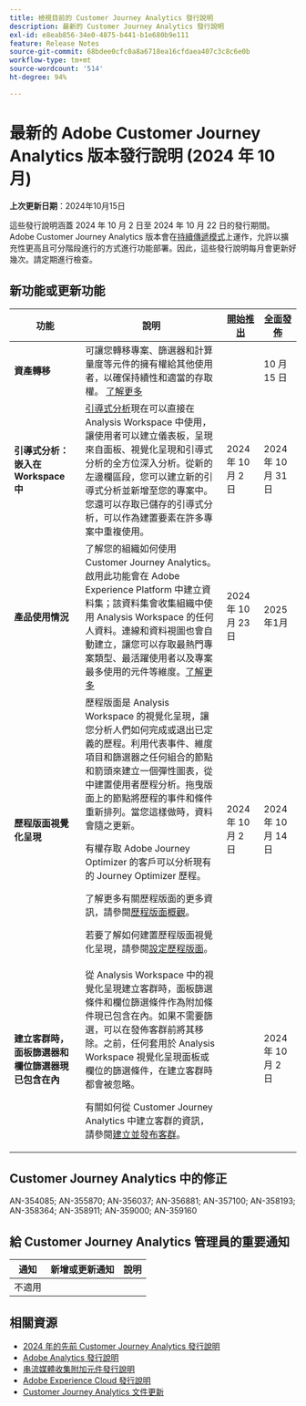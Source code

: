```yaml
---
title: 檢視目前的 Customer Journey Analytics 發行說明
description: 最新的 Customer Journey Analytics 發行說明
exl-id: e8eab856-34e0-4875-b441-b1e680b9e111
feature: Release Notes
source-git-commit: 68bdee0cfc0a8a6718ea16cfdaea407c3c8c6e0b
workflow-type: tm+mt
source-wordcount: '514'
ht-degree: 94%

---
```


# 最新的 Adobe Customer Journey Analytics 版本發行說明 (2024 年 10 月)

**上次更新日期**：2024年10月15日

這些發行說明涵蓋 2024 年 10 月 2 日至 2024 年 10 月 22 日的發行期間。Adobe Customer Journey Analytics 版本會在[持續傳遞模式](releases.md)上運作，允許以擴充性更高且可分階段進行的方式進行功能部署。因此，這些發行說明每月會更新好幾次。請定期進行檢查。

## 新功能或更新功能

| 功能 | 說明 | [開始推出](releases.md) | [全面發佈](releases.md) |
| ----------- | ---------- | ------- | ---- |
| **資產轉移** | 可讓您轉移專案、篩選器和計算量度等元件的擁有權給其他使用者，以確保持續性和適當的存取權。 [了解更多](/help/tools/asset-transfer/transfer-assets.md) |  | 10 月 15 日 |
| **引導式分析：嵌入在 Workspace 中** | [引導式分析](https://experienceleague.adobe.com/zh-hant/docs/analytics-platform/using/guided-analysis/overview)現在可以直接在 Analysis Workspace 中使用，讓使用者可以建立儀表板，呈現來自面板、視覺化呈現和引導式分析的全方位深入分析。從新的左邊欄區段，您可以建立新的引導式分析並新增至您的專案中。您還可以存取已儲存的引導式分析，可以作為建置要素在許多專案中重複使用。 | 2024 年 10 月 2 日 | 2024 年 10 月 31 日 |
| **產品使用情況** | 了解您的組織如何使用 Customer Journey Analytics。啟用此功能會在 Adob&#x200B;&#x200B;e Experience Platform 中建立資料集；該資料集會收集組織中使用 Analysis Workspace 的任何人資料。連線和資料視圖也會自動建立，讓您可以存取最熱門專案類型、最活躍使用者以及專案最多使用的元件等維度。[了解更多](https://experienceleague.adobe.com/zh-hant/docs/analytics-platform/using/tools/product-usage/usage-overview) | 2024 年 10 月 23 日 | 2025年1月 |
| **歷程版面視覺化呈現** | 歷程版面是 Analysis Workspace 的視覺化呈現，讓您分析人們如何完成或退出已定義的歷程。利用代表事件、維度項目和篩選器之任何組合的節點和箭頭來建立一個彈性圖表，從中建置使用者歷程分析。拖曳版面上的節點將歷程的事件和條件重新排列。當您這樣做時，資料會隨之更新。<p>有權存取 Adobe Journey Optimizer 的客戶可以分析現有的 Journey Optimizer 歷程。<p>了解更多有關歷程版面的更多資訊，請參閱[歷程版面概觀](https://experienceleague.adobe.com/zh-hant/docs/analytics-platform/using/cja-workspace/visualizations/journey-canvas/journey-canvas)。<p>若要了解如何建置歷程版面視覺化呈現，請參閱[設定歷程版面](https://experienceleague.adobe.com/zh-hant/docs/analytics-platform/using/cja-workspace/visualizations/journey-canvas/configure-journey-canvas)。 | 2024 年 10 月 2 日 | 2024 年 10 月 14 日 |
| **建立客群時，面板篩選器和欄位篩選器現已包含在內** | 從 Analysis Workspace 中的視覺化呈現建立客群時，面板篩選條件和欄位篩選條件作為附加條件現已包含在內。如果不需要篩選，可以在發佈客群前將其移除。之前，任何套用於 Analysis Workspace 視覺化呈現面板或欄位的篩選條件，在建立客群時都會被忽略。<p>有關如何從 Customer Journey Analytics 中建立客群的資訊，請參閱[建立並發布客群](https://experienceleague.adobe.com/zh-hant/docs/analytics-platform/using/cja-components/audiences/publish)。 |  | 2024 年 10 月 2 日 |

## Customer Journey Analytics 中的修正

AN-354085; AN-355870; AN-356037; AN-356881; AN-357100; AN-358193; AN-358364; AN-358911; AN-359000; AN-359160

## 給 Customer Journey Analytics 管理員的重要通知

| 通知 | 新增或更新通知 | 說明 |
| --- | --- | --- |
| 不適用 | | |


## 相關資源

* [2024 年的先前 Customer Journey Analytics 發行說明](/help/release-notes/2024.md)
* [Adobe Analytics 發行說明](https://experienceleague.adobe.com/docs/analytics/release-notes/latest.html?lang=zh-hant)
* [串流媒體收集附加元件發行說明](https://experienceleague.adobe.com/docs/media-analytics/using/additional-resources/release-notes.html?lang=zh-hant)
* [Adobe Experience Cloud 發行說明](https://experienceleague.adobe.com/docs/release-notes/experience-cloud/current.html?lang=zh-hant)
* [Customer Journey Analytics 文件更新](/help/release-notes/doc-changes.md)
